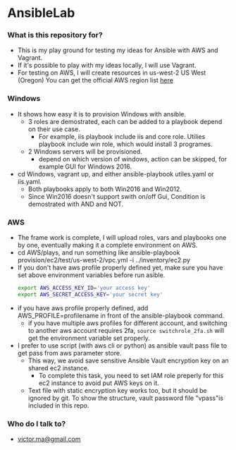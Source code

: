 # AnsibleLab

### What is this repository for? ###

* This is my play ground for testing my ideas for Ansible with AWS and Vagrant.
* If it's possible to play with my ideas locally, I will use Vagrant.
* For testing on AWS, I will create resources in us-west-2 US West (Oregon)
  You can get the official AWS region list [here](http://docs.aws.amazon.com/AWSEC2/latest/UserGuide/using-regions-availability-zones.html)


### Windows ###

* It shows how easy it is to provision Windows with ansible. 
  * 3 roles are demostrated, each can be added to a playbook depend on their use case. 
    * For example, iis playbook include iis and core role. Utilies playbook include win role, which would install 3 programes. 
  * 2 Windows servers will be provisioned. 
    * depend on which version of windows, action can be skipped, for example GUI for Windows 2016.
* cd Windows, vagrant up, and either ansible-playbook utiles.yaml or iis.yaml. 
  * Both playbooks apply to both Win2016 and Win2012.
  * Since Win2016 doesn't support swith on/off Gui, Condition is demostrated with AND and NOT.


### AWS ###

* The frame work is complete, I will upload roles, vars and playbooks one by one, eventually making it a complete environment on AWS. 
* cd AWS/plays, and run something like ansible-playbook provision/ec2/test/us-west-2/vpc.yml -i ../inventory/ec2.py
* If you don't have aws profile properly defined yet, make sure you have set above environment variables before run asible.
    ```sh
    export AWS_ACCESS_KEY_ID='your access key'
    export AWS_SECRET_ACCESS_KEY='your secret key'
    ```
* if you have aws profile properly defined, add AWS_PROFILE=profilename in front of the ansible-playbook command.
    * if you have multiple aws profiles for different account, and switching to another aws account requires 2fa, `source switchrole_2fa.sh` will get the environment variable set properly.
* I prefer to use script (with aws cli or python) as ansible vault pass file to get pass from aws parameter store.
    * This way, we avoid save sensitive Ansible Vault encryption key on an shared ec2 instance.
      * To complete this task, you need to set IAM role preperly for this ec2 instance to avoid put AWS keys on it. 
    * Text file with static encryption key works too, but it should be ignored by git. To show the structure, vault password file "vpass"is included in this repo.

### Who do I talk to? ###

* victor.ma@gmail.com

